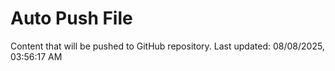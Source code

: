 # Auto Push File

Content that will be pushed to GitHub repository.
Last updated: 08/08/2025, 03:56:17 AM